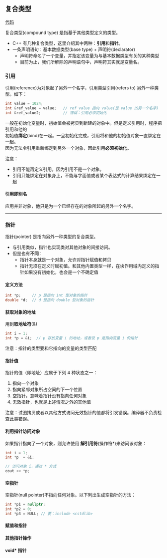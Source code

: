## 复合类型

[代码](../../chapter_2/section_3/main.cpp)

复合类型(compound type) 是指基于其他类型定义的类型。   
- C++ 有几种复合类型，这里介绍其中两种：**引用**和**指针**。
- 一条声明语句：基本数据类型(base type) + 声明符(declarator)
    - 声明符命名了一个变量，并指定该变量为与基本数据类型有关的某种类型
    - 目前为止，我们所解除的声明语句中，声明符其实就是变量名。
    
### 引用

引用(reference)为对象起了另外一个名字，引用类型引用(refers to) 另外一种类型。如下：
```c++
int value = 1024;
int &ref_value = value;   // ref_value 指向 value(是 value 的另一个名字)
int &ref_value2;          // 错误：引用必须初始化
```

一般在初始化变量时，初始值会被拷贝到新建的对象中。但是定义引用时，程序把引用和他的   
初始值**绑定**(bind)在一起。一旦初始化完成，引用将和他的初始值对象一直绑定在一起。   
因为无法令引用重新绑定到另外一个对象，因此引用**必须初始化**。

注意：
  - 引用不能再定义引用，因为引用不是一个对象。
  - 引用只能绑定在对象身上，不能与字面值或者某个表达式的计算结果绑定在一起

#### 引用即别名

应用并非对象，他只是为一个已经存在的对象所起的另外一个名字。

---
### 指针

指针(pointer) 是指向另外一种类型的复合类型。

- 与引用类似，指针也实现类对其他对象的间接访问。
- 但是也有**不同**：
  - 指针本身就是一个对象，允许对指针赋值和拷贝
  - 指针无须在定义时赋初值。和其他内置类型一样，在块作用域内定义的指针如果没有初始化，也会是一个不确定值
  
#### 定义方法
```c++
int *p;     // p 是指向 int 型对象的指针
double *d;  // d 是指向 double 型对象的指针
```

#### 获取对象的地址
用到**取地址符**(&)
```c++
int i = 1;
int *p = &i;  // p 存放变量 i 的地址，或者说 p 是指向变量 i 的指针
```
注意：指针的类型要和它指向的变量的类型匹配

#### 指针值

指针的值（即地址）应属于下列 4 种状态之一：

1. 指向一个对象
2. 指向紧邻对象所占空间的下一个位置
3. 空指针，意味着指针没有指向任何对象
4. 无效指针，也就是上述情况之外的其他值

注意：试图拷贝或者以其他方式访问无效指针的值都将引发错误。编译器不负责检查此类错误。

#### 利用指针访问对象

如果指针指向了一个对象，则允许使用 **解引用符**(操作符*)来访问该对象：
```c++
int i = 1;
int *p  = &i;

// 访问对象 i，通过 * 方式
cout << *p;
```

#### 空指针

空指针(null pointer)不指向任何对象。以下列出生成空指针的方法：
```c++
int *p1 = nullptr;
int *p2 = 0;
int *p3 = NULL; // 要：include <cstdlib>
```

#### 赋值和指针

#### 其他指针操作

#### void* 指针

    

